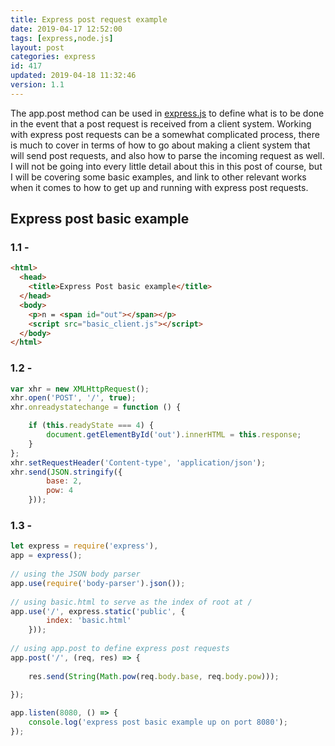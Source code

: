 ```yaml
---
title: Express post request example
date: 2019-04-17 12:52:00
tags: [express,node.js]
layout: post
categories: express
id: 417
updated: 2019-04-18 11:32:46
version: 1.1
---
```


The app.post method can be used in [express.js](https://expressjs.com/) to define what is to be done in the event that a post request is received from a client system. Working with express post requests can be a somewhat complicated process, there is much to cover in terms of how to go about making a client system that will send post requests, and also how to parse the incoming request as well. I will not be going into every little detail about this in this post of course, but I will be covering some basic examples, and link to other relevant works when it comes to how to get up and running with express post requests.

<!-- more -->

## Express post basic example

### 1.1 -

```html
<html>
  <head>
    <title>Express Post basic example</title>
  </head>
  <body>
    <p>n = <span id="out"></span></p>
    <script src="basic_client.js"></script>
  </body>
</html>
```

### 1.2 -

```js
var xhr = new XMLHttpRequest();
xhr.open('POST', '/', true);
xhr.onreadystatechange = function () {

    if (this.readyState === 4) {
        document.getElementById('out').innerHTML = this.response;
    }
};
xhr.setRequestHeader('Content-type', 'application/json');
xhr.send(JSON.stringify({
        base: 2,
        pow: 4
    }));
```

### 1.3 -

```js
let express = require('express'),
app = express();
 
// using the JSON body parser
app.use(require('body-parser').json());
 
// using basic.html to serve as the index of root at /
app.use('/', express.static('public', {
        index: 'basic.html'
    }));
 
// using app.post to define express post requests
app.post('/', (req, res) => {
 
    res.send(String(Math.pow(req.body.base, req.body.pow)));

});
 
app.listen(8080, () => {
    console.log('express post basic example up on port 8080');
});
```